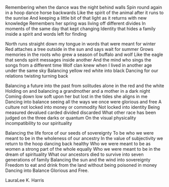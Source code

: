 Remembering when the dance was the night behind walls
Spin round again in a hoop dance horse backwards
Like the spirit of the animal after it runs to the sunrise
And keeping a little bit of that light as it returns with new knowledge
Remembers her spring was living off different divides
In moments of the same day that kept changing
Identity that hides a family inside a spirit and words left for finding

North runs straight down my tongue in words that were meant for winter
Red attaches a tree outside in the sun and says wait for summer
Grows memories in the roots who grew a season of buffalo and wolf
Like the eagle that sends spirit messages inside another
And the mind who sings the songs from a different time
Wolf clan knew when I lived in another age under the same sky
Balancing yellow red white into black
Dancing for our relations twisting turning back

Balancing a future into the past from solitudes alone in the red and the white
Holding on and balancing a grandmother and a mother in a dark night
Coming down low soft upon her but lost in the tides she aligns in me
Dancing into balance seeing all the ways we once were glorious and free
A culture not locked into money or commodity
Not locked into identity
Being measured devalued carded divided discarded
What other race has been judged on the three darks or quantum
On the visual physicality incompatibility to our spirituality

Balancing the life force of our seeds of sovereignty
To be who we were meant to be in the wholeness of our ancestry
In the value of subjectivity we return to the hoop dancing back healthy
Who we were meant to be as women a strong part of the whole equally
Who we were meant to be in the dream of spirituality
What our ancestors died to survive into seven generations of family
Balancing the sun and the wind into sovereignty
Freedom to eat and drink from the land without being poisoned in money
Dancing into Balance
Glorious and Free.

LauraLee K. Harris